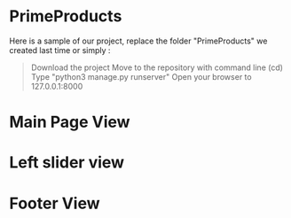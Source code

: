 # PrimeProducts 
Here is a sample of our project, replace the folder "PrimeProducts" we created last time or simply :
  > Download the project
  > Move to the repository with command line (cd)
  > Type "python3 manage.py runserver"
  > Open your browser to 127.0.0.1:8000
# Main Page View 

# Left slider view 

# Footer View

